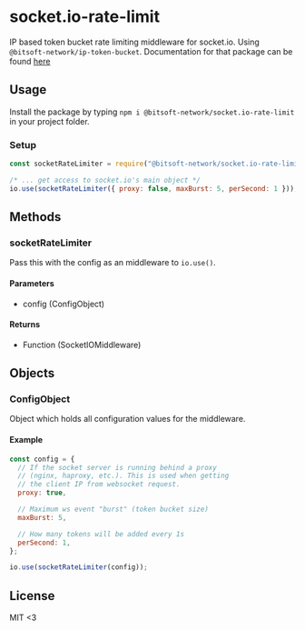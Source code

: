 # socket.io-rate-limit

IP based token bucket rate limiting middleware for socket.io. Using `@bitsoft-network/ip-token-bucket`. Documentation for that package can be found [here](https://www.npmjs.com/package/@bitsoft-network/ip-token-bucket)

## Usage

Install the package by typing `npm i @bitsoft-network/socket.io-rate-limit` in your project folder.

### Setup

```javascript
const socketRateLimiter = require("@bitsoft-network/socket.io-rate-limit");

/* ... get access to socket.io's main object */
io.use(socketRateLimiter({ proxy: false, maxBurst: 5, perSecond: 1 }));
```

## Methods

### socketRateLimiter

Pass this with the config as an middleware to `io.use()`.

#### Parameters

- config (ConfigObject)

#### Returns

- Function (SocketIOMiddleware)

## Objects

### ConfigObject

Object which holds all configuration values for the middleware.

#### Example

```javascript
const config = {
  // If the socket server is running behind a proxy
  // (nginx, haproxy, etc.). This is used when getting
  // the client IP from websocket request.
  proxy: true,

  // Maximum ws event "burst" (token bucket size)
  maxBurst: 5,

  // How many tokens will be added every 1s
  perSecond: 1,
};

io.use(socketRateLimiter(config));
```

## License

MIT <3
